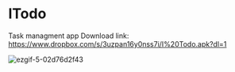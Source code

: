 # ITodo
Task managment app
Download link: https://www.dropbox.com/s/3uzpan16y0nss7i/I%20Todo.apk?dl=1

![ezgif-5-02d76d2f43](https://user-images.githubusercontent.com/60168299/179781861-1947f386-96d1-4044-b46c-61b2cc8d979d.gif)
